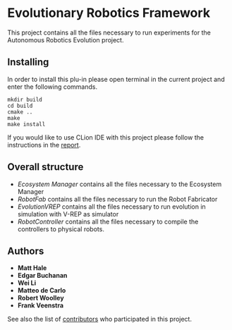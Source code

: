 # Evolutionary Robotics Framework

This project contains all the files necessary to run experiments for the Autonomous Robotics Evolution project.

## Installing

In order to install this plu-in please open terminal in the current project and enter the following commands.

```
mkdir build
cd build
cmake ..
make
make install
```
If you would like to use CLion IDE with this project please follow the instructions in the [report](https://www.overleaf.com/8988212588bdkjhpfdtckz).

## Overall structure

* *Ecosystem Manager* contains all the files necessary to the Ecosystem Manager
* *RobotFab* contains all the files necessary to run the Robot Fabricator
* *EvolutionVREP* contains all the files necessary to run evolution in simulation with V-REP as simulator
* *RobotController* contains all the files necessary to compile the controllers to physical robots.

## Authors

* **Matt Hale**
* **Edgar Buchanan**
* **Wei Li**
* **Matteo de Carlo**
* **Robert Woolley**
* **Frank Veenstra**

See also the list of [contributors](https://www.york.ac.uk/robot-lab/are/) who participated in this project.
